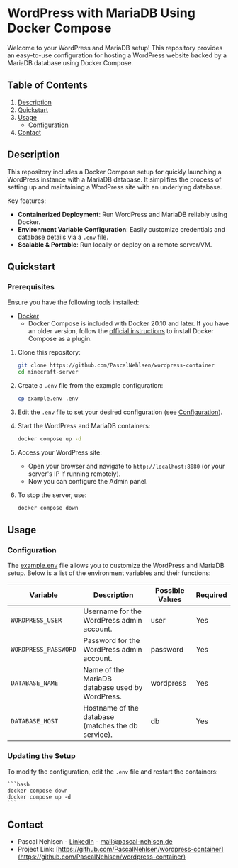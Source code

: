 # WordPress with MariaDB Using Docker Compose

Welcome to your WordPress and MariaDB setup! This repository provides an easy-to-use configuration for hosting a WordPress website backed by a MariaDB database using Docker Compose.

## Table of Contents

1. [Description](#description)
2. [Quickstart](#quickstart)
3. [Usage](#usage)
   - [Configuration](#configuration)
4. [Contact](#contact)

## Description

This repository includes a Docker Compose setup for quickly launching a WordPress instance with a MariaDB database. It simplifies the process of setting up and maintaining a WordPress site with an underlying database.

Key features:

- **Containerized Deployment**: Run WordPress and MariaDB reliably using Docker.
- **Environment Variable Configuration**: Easily customize credentials and database details via a `.env` file.
- **Scalable & Portable**: Run locally or deploy on a remote server/VM.

## Quickstart

### Prerequisites

Ensure you have the following tools installed:

- [Docker](https://www.docker.com/products/docker-desktop)
  - Docker Compose is included with Docker 20.10 and later. If you have an older version, follow the [official instructions](https://docs.docker.com/compose/install/) to install Docker Compose as a plugin.

1. Clone this repository:

   ```bash
   git clone https://github.com/PascalNehlsen/wordpress-container
   cd minecraft-server
   ```

2. Create a `.env` file from the example configuration:

   ```bash
   cp example.env .env
   ```

3. Edit the `.env` file to set your desired configuration (see [Configuration](#configuration)).

4. Start the WordPress and MariaDB containers:

   ```bash
   docker compose up -d
   ```

5. Access your WordPress site:

   - Open your browser and navigate to `http://localhost:8080` (or your server's IP if running remotely).
   - Now you can configure the Admin panel.

6. To stop the server, use:

   ```bash
   docker compose down
   ```

## Usage

### Configuration

The [example.env](./example.env) file allows you to customize the WordPress and MariaDB setup. Below is a list of the environment variables and their functions:

| Variable             | Description                                        | Possible Values | Required |
| -------------------- | -------------------------------------------------- | --------------- | -------- |
| `WORDPRESS_USER`     | Username for the WordPress admin account.          | user            | Yes      |
| `WORDPRESS_PASSWORD` | Password for the WordPress admin account.          | password        | Yes      |
| `DATABASE_NAME`      | Name of the MariaDB database used by WordPress.    | wordpress       | Yes      |
| `DATABASE_HOST`      | Hostname of the database (matches the db service). | db              | Yes      |

### Updating the Setup

To modify the configuration, edit the `.env` file and restart the containers:

    ```bash
    docker compose down
    docker compose up -d
    ```

## Contact

- Pascal Nehlsen - [LinkedIn](https://www.linkedin.com/in/pascal-nehlsen) - [mail@pascal-nehlsen.de](mailto:mail@pascal-nehlsen.de)
- Project Link: [https://github.com/PascalNehlsen/wordpress-container](https://github.com/PascalNehlsen/wordpress-container)
